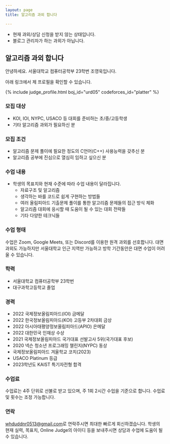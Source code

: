 ```yaml
---
layout: page
title: 알고리즘 과외 합니다

---
```


* 현재 과외/상담 신청을 받지 않는 상태입니다.
* 블로그 관리자가 하는 과외가 아닙니다.

## 알고리즘 과외 합니다

안녕하세요. 서울대학교 컴퓨터공학부 23학번 조영욱입니다.<br>

아래 링크에서 제 프로필을 확인할 수 있습니다.

{% include judge_profile.html boj_id="urd05" codeforces_id="platter" %}

### 모집 대상

* KOI, IOI, NYPC, USACO 등 대회를 준비하는 초/중/고등학생
* 기타 알고리즘 과외가 필요하신 분

### 모집 조건

* 알고리즘 문제 풀이에 필요한 정도의 C언어(C++) 사용능력을 갖추신 분
* 알고리즘 공부에 진심으로 열심히 임하고 싶으신 분

### 수업 내용

* 학생의 목표치와 현재 수준에 따라 수업 내용이 달라집니다.
  * 자료구조 및 알고리즘
  * 생각하는 바를 코드로 쉽게 구현하는 방법들
  * 여러 올림피아드 기출문제 풀이를 통한 알고리즘 문제들의 접근 방식 체화
  * 알고리즘 대회에 응시할 때 도움이 될 수 있는 대회 전략들
  * 기타 다양한 테크닉들

### 수업 형태

수업은 Zoom, Google Meets, 또는 Discord를 이용한 원격 과외를 선호합니다. 대면 과외도 가능하지만 서울대학교 인근 지역만 가능하고 방학 기간동안은 대면 수업이 어려울 수 있습니다.

### 학력

* 서울대학교 컴퓨터공학부 23학번
* 대구과학고등학교 졸업

### 경력

* ﻿2022 국제정보올림피아드(IOI) 금메달
* ﻿2022 한국정보올림피아드(KOI) 고등부 2차대회 금상
* ﻿2022 아시아태평양정보올림피아드(APIO) 은메달
* ﻿2022 대한민국 인재상 수상
* ﻿2021 국제정보올림피아드 국가대표 선발고사 5위(국가대표 후보)
* ﻿2020 넥슨 청소년 프로그래밍 챌린지(NYPC) 동상
* ﻿국제정보올림피아드 겨울학교 코치(2023)
* ﻿USACO Platinum 등급
* ﻿2023학년도 KAIST 특기자전형 합격

### 수업료

수업료는 4주 단위로 선불로 받고 있으며, 주 1회 2시간 수업을 기준으로 합니다.
수업료 및 횟수는 조정 가능합니다.

### 연락

<style>
.mail-address:after{
    content:attr(data-name) "@" attr(data-domain) "." attr(data-tld);
    text-decoration: underline
}
</style>

<a href="#" class="mail-address" data-name="whduddnr0513" data-domain="gmail" data-tld="com" onclick="window.location.href = 'mailto:' + this.dataset.name + '@' + this.dataset.domain + '.' + this.dataset.tld"></a>로 연락주시면 최대한 빠르게 회신하겠습니다.
학생의 현재 실력, 목표치, Online Judge의 아이디 등을 보내주시면 상담과 수업에 도움이 될 수 있습니다.

